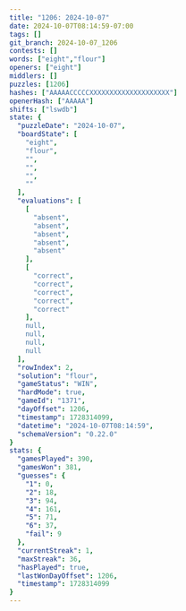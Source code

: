 ```yaml
---
title: "1206: 2024-10-07"
date: 2024-10-07T08:14:59-07:00
tags: []
git_branch: 2024-10-07_1206
contests: []
words: ["eight","flour"]
openers: ["eight"]
middlers: []
puzzles: [1206]
hashes: ["AAAAACCCCCXXXXXXXXXXXXXXXXXXXX"]
openerHash: ["AAAAA"]
shifts: ["lswdb"]
state: {
  "puzzleDate": "2024-10-07",
  "boardState": [
    "eight",
    "flour",
    "",
    "",
    "",
    ""
  ],
  "evaluations": [
    [
      "absent",
      "absent",
      "absent",
      "absent",
      "absent"
    ],
    [
      "correct",
      "correct",
      "correct",
      "correct",
      "correct"
    ],
    null,
    null,
    null,
    null
  ],
  "rowIndex": 2,
  "solution": "flour",
  "gameStatus": "WIN",
  "hardMode": true,
  "gameId": "1371",
  "dayOffset": 1206,
  "timestamp": 1728314099,
  "datetime": "2024-10-07T08:14:59",
  "schemaVersion": "0.22.0"
}
stats: {
  "gamesPlayed": 390,
  "gamesWon": 381,
  "guesses": {
    "1": 0,
    "2": 18,
    "3": 94,
    "4": 161,
    "5": 71,
    "6": 37,
    "fail": 9
  },
  "currentStreak": 1,
  "maxStreak": 36,
  "hasPlayed": true,
  "lastWonDayOffset": 1206,
  "timestamp": 1728314099
}
---
```

<!-- more -->
